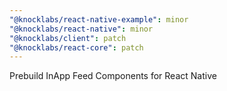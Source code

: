 ```yaml
---
"@knocklabs/react-native-example": minor
"@knocklabs/react-native": minor
"@knocklabs/client": patch
"@knocklabs/react-core": patch
---
```


Prebuild InApp Feed Components for React Native
